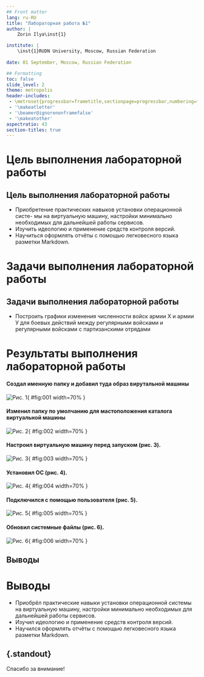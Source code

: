 ```yaml
---
## Front matter
lang: ru-RU
title: "Лабораторная работа №1"
author: |
	Zorin Ilya\inst{1}

institute: |
	\inst{1}RUDN University, Moscow, Russian Federation
	
date: 01 September, Moscow, Russian Federation

## Formatting
toc: false
slide_level: 2
theme: metropolis
header-includes: 
 - \metroset{progressbar=frametitle,sectionpage=progressbar,numbering=fraction}
 - '\makeatletter'
 - '\beamer@ignorenonframefalse'
 - '\makeatother'
aspectratio: 43
section-titles: true
---
```


# Цель выполнения лабораторной работы

## Цель выполнения лабораторной работы

- Приобретение практических навыков установки операционной систе- мы на виртуальную машину, настройки минимально необходимых для дальнейшей работы сервисов.
- Изучить идеологию и применение средств контроля версий.
- Научиться оформлять отчёты с помощью легковесного языка разметки Markdown.

# Задачи выполнения лабораторной работы

## Задачи выполнения лабораторной работы

- Построить графики изменения численности войск армии Х и армии У для
боевых действий между регулярными войсками и регулярными войсками с партизанскими отрядами 

# Результаты выполнения лабораторной работы

#### Создал именную папку и добавил туда образ вирутальной машины

![Рис. 1](images/1.png){ #fig:001 width=70% }

#### Изменил папку по умолчанию для мастоположения каталога виртуальной машины

![Рис. 2](images/2.png){ #fig:002 width=70% }

#### Настроил виртуальную машину перед запуском (рис. 3). 
![Рис. 3](images/3.png){ #fig:003 width=70% }

#### Установил ОС (рис. 4). 
![Рис. 4](images/4.png){ #fig:004 width=70% }

#### Подключился с помощью пользователя (рис. 5). 
![Рис. 5](images/5.png){ #fig:005 width=70% }

#### Обновил системные файлы (рис. 6). 
![Рис. 6](images/6.png){ #fig:006 width=70% }

## Выводы
# Выводы

- Приобрёл практические навыки установки операционной системы на виртуальную машину, настройки минимально необходимых для дальнейшей работы сервисов.
- Изучил идеологию и применение средств контроля версий.
- Научился оформлять отчёты с помощью легковесного языка разметки Markdown.

## {.standout}

Спасибо за внимание!